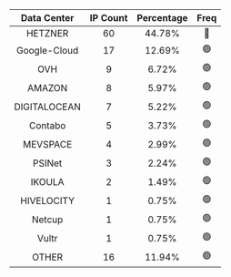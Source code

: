 | Data Center | IP Count | Percentage | Freq |
|:------------:|:--------:|:-----------:|:-----:|
| HETZNER | 60 | 44.78% | 🔴 |
| Google-Cloud | 17 | 12.69% | 🟢 |
| OVH | 9 | 6.72% | 🟢 |
| AMAZON | 8 | 5.97% | 🟢 |
| DIGITALOCEAN | 7 | 5.22% | 🟢 |
| Contabo | 5 | 3.73% | 🟢 |
| MEVSPACE | 4 | 2.99% | 🟢 |
| PSINet | 3 | 2.24% | 🟢 |
| IKOULA | 2 | 1.49% | 🟢 |
| HIVELOCITY | 1 | 0.75% | 🟢 |
| Netcup | 1 | 0.75% | 🟢 |
| Vultr | 1 | 0.75% | 🟢 |
| OTHER | 16 | 11.94% | 🟢 |